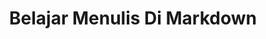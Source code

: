 ---
layout: post
title: Belajar Menulis Di Markdown
description: "Belajar menulis di markdown"
tags: [sample post]
image:
  background: triangular.png
---